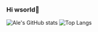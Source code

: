 ### Hi wsorld👋

  ![Ale's GitHub stats](https://github-readme-stats.vercel.app/api?username=alejandroit2019\&include_all_commits=true&count_private=true)
  ![Top Langs](https://github-readme-stats.vercel.app/api/top-langs/?username=alejandroit2019\&layout=compact\&theme=dark)
  

<!--
**AlejandroIt2019/AlejandroIt2019** is a ✨ _special_ ✨ repository because its `README.md` (this file) appears on your GitHub profile.

Here are some ideas to get you started:

- 🔭 I’m currently working on ...
- 🌱 I’m currently learning ...
- 👯 I’m looking to collaborate on ...
- 🤔 I’m looking for help with ...
- 💬 Ask me about ...
- 📫 How to reach me: ...
- 😄 Pronouns: ...
- ⚡ Fun fact: ...
-->
